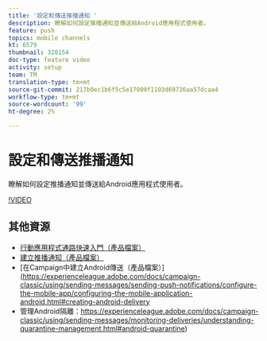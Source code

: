 ```yaml
---
title: '設定和傳送推播通知 '
description: 瞭解如何設定推播通知並傳送給Android應用程式使用者。
feature: push
topics: mobile channels
kt: 6579
thumbnail: 328154
doc-type: feature video
activity: setup
team: TM
translation-type: tm+mt
source-git-commit: 217b0ec1b6f5c5e17009f1103d69726aa57dcaa4
workflow-type: tm+mt
source-wordcount: '99'
ht-degree: 2%

---
```



# 設定和傳送推播通知

瞭解如何設定推播通知並傳送給Android應用程式使用者。

[!VIDEO](https://video.tv.adobe.com/v/328154?quality=12)

## 其他資源

* [行動應用程式通路快速入門（產品檔案）](https://experienceleague.adobe.com/docs/campaign-classic/using/sending-messages/sending-push-notifications/about-mobile-app-channel.html#about-mobile-app-channel)
* [建立推播通知（產品檔案）](https://experienceleague.adobe.com/docs/campaign-classic/using/sending-messages/sending-push-notifications/creating-notifications.html#sending-messages)
* [在Campaign中建立Android傳送（產品檔案）](https://experienceleague.adobe.com/docs/campaign-classic/using/sending-messages/sending-push-notifications/configure-the-mobile-app/configuring-the-mobile-application-android.html#creating-android-delivery
* 管理Android隔離：https://experienceleague.adobe.com/docs/campaign-classic/using/sending-messages/monitoring-deliveries/understanding-quarantine-management.html#android-quarantine)

